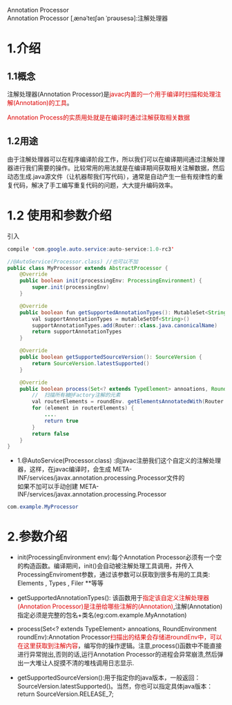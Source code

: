 Annotation Processor  
Annotation Processor [ˌænəˈteɪʃən  ˈprəʊsesə]:注解处理器

# 1.介绍
## 1.1概念
注解处理器(Annotation Processor)是<font color="#dd0000">javac内置的一个用于编译时扫描和处理注解(Annotation)的工具</font>。  

<font color="#dd0000">Annotation Process的实质用处就是在编译时通过注解获取相关数据</font>

## 1.2用途
由于注解处理器可以在程序编译阶段工作，所以我们可以在编译期间通过注解处理器进行我们需要的操作。比较常用的用法就是在编译期间获取相关注解数据，然后动态生成.java源文件（让机器帮我们写代码），通常是自动产生一些有规律性的重复代码，解决了手工编写重复代码的问题，大大提升编码效率。

# 1.2 使用和参数介绍

引入
```java
compile 'com.google.auto.service:auto-service:1.0-rc3'
```

```java
//@AutoService(Processor.class) //也可以不加
public class MyProcessor extends AbstractProcessor {
    @Override
    public boolean init(processingEnv: ProcessingEnvironment) {
        super.init(processingEnv)
    }

    @Override
    public boolean fun getSupportedAnnotationTypes(): MutableSet<String> {
        val supportAnnotationTypes = mutableSetOf<String>()
        supportAnnotationTypes.add(Router::class.java.canonicalName)
        return supportAnnotationTypes
    }

    @Override
    public boolean getSupportedSourceVersion(): SourceVersion {
        return SourceVersion.latestSupported()
    }

    @Override
    public boolean process(Set<? extends TypeElement> annoations, RoundEnvironment roundEnv) { 
        //	扫描所有被@Factory注解的元素
        val routerElements = roundEnv. getElementsAnnotatedWith(Router::class.java)
        for (element in routerElements) { 
            ....
            return true 
        }
        return false
    }
}
```

* 1.@AutoService(Processor.class) :向javac注册我们这个自定义的注解处理器，这样，在javac编译时，会生成
META-INF/services/javax.annotation.processing.Processor文件的  
如果不加可以手动创建 
META-INF/services/javax.annotation.processing.Processor
```java
com.example.MyProcessor
```

# 2.参数介绍
  * init(ProcessingEnvironment env):每个Annotation Processor必须有一个空的构造函数。编译期间，init()会自动被注解处理工具调用，并传入ProcessingEnviroment参数，通过该参数可以获取到很多有用的工具类: Elements , Types , Filer **等等

  * getSupportedAnnotationTypes(): 该函数用于<font color="#dd0000">指定该自定义注解处理器(Annotation Processor)是注册给哪些注解的(Annotation)</font>,注解(Annotation)指定必须是完整的包名+类名(eg:com.example.MyAnnotation)
   
  * process(Set<? extends TypeElement> annoations, RoundEnvironment roundEnv):Annotation Processor<font color="#dd0000">扫描出的结果会存储进roundEnv中，可以在这里获取到注解内容</font>，编写你的操作逻辑。注意,process()函数中不能直接进行异常抛出,否则的话,运行Annotation Processor的进程会异常崩溃,然后弹出一大堆让人捉摸不清的堆栈调用日志显示.    
   
  * getSupportedSourceVersion():用于指定你的java版本，一般返回：SourceVersion.latestSupported()。当然，你也可以指定具体java版本：return SourceVersion.RELEASE_7;

